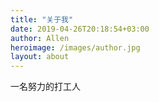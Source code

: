 ```yaml
---
title: "关于我"
date: 2019-04-26T20:18:54+03:00
author: Allen
heroimage: /images/author.jpg
layout: about
---
```


一名努力的打工人